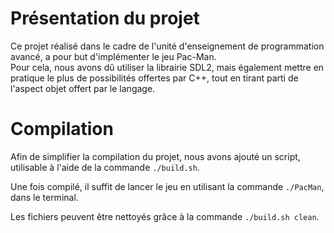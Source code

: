 # Présentation du projet

Ce projet réalisé dans le cadre de l'unité d'enseignement de programmation
avancé, a pour but d'implémenter le jeu Pac-Man.  
Pour cela, nous avons dû utiliser la librairie SDL2, mais également mettre en
pratique le plus de possibilités offertes par C++, tout en tirant parti de
l'aspect objet offert par le langage.

# Compilation

Afin de simplifier la compilation du projet, nous avons ajouté un script,
utilisable à l'aide de la commande `./build.sh`.

Une fois compilé, il suffit de lancer le jeu en utilisant la commande
`./PacMan`, dans le terminal.

Les fichiers peuvent être nettoyés grâce à la commande `./build.sh clean`.
